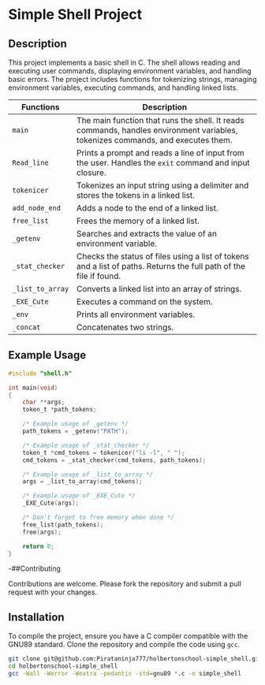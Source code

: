# Simple Shell Project

## Description

This project implements a basic shell in C. The shell allows reading and executing user commands, displaying environment variables, and handling basic errors. The project includes functions for tokenizing strings, managing environment variables, executing commands, and handling linked lists.


|**Functions**|**Description**|
|-----|------------|
|`main`|The main function that runs the shell. It reads commands, handles environment variables, tokenizes commands, and executes them.|
|`Read_line`|Prints a prompt and reads a line of input from the user. Handles the `exit` command and input closure.|
|`tokenicer`|Tokenizes an input string using a delimiter and stores the tokens in a linked list.|
|`add_node_end`|Adds a node to the end of a linked list.|
|`free_list`|Frees the memory of a linked list.|
|`_getenv`|Searches and extracts the value of an environment variable.|
|`_stat_checker`|Checks the status of files using a list of tokens and a list of paths. Returns the full path of the file if found.|
|`_list_to_array`|Converts a linked list into an array of strings.|
|`_EXE_Cute`|Executes a command on the system.|
|`_env`|Prints all environment variables.|
|`_concat`|Concatenates two strings.|


## Example Usage

```c
#include "shell.h"

int main(void)
{
    char **args;
    token_t *path_tokens;

    /* Example usage of _getenv */
    path_tokens = _getenv("PATH");

    /* Example usage of _stat_checker */
    token_t *cmd_tokens = tokenicer("ls -l", " ");
    cmd_tokens = _stat_checker(cmd_tokens, path_tokens);

    /* Example usage of _list_to_array */
    args = _list_to_array(cmd_tokens);

    /* Example usage of _EXE_Cute */
    _EXE_Cute(args);

    /* Don't forget to free memory when done */
    free_list(path_tokens);
    free(args);

    return 0;
}
```

-##Contributing

Contributions are welcome. Please fork the repository and submit a pull request with your changes.

## Installation

To compile the project, ensure you have a C compiler compatible with the GNU89 standard. Clone the repository and compile the code using `gcc`.

```bash
git clone git@github.com:Pirataninja777/holbertonschool-simple_shell.git
cd holbertonschool-simple_shell
gcc -Wall -Werror -Wextra -pedantic -std=gnu89 *.c -o simple_shell
```
